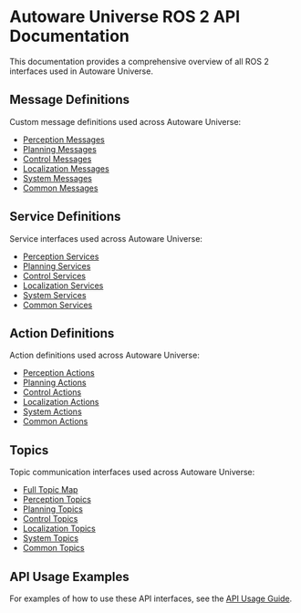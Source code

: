 # Autoware Universe ROS 2 API Documentation

This documentation provides a comprehensive overview of all ROS 2 interfaces used in Autoware Universe.

## Message Definitions

Custom message definitions used across Autoware Universe:

- [Perception Messages](msg/perception_msgs.md)
- [Planning Messages](msg/planning_msgs.md)
- [Control Messages](msg/control_msgs.md)
- [Localization Messages](msg/localization_msgs.md)
- [System Messages](msg/system_msgs.md)
- [Common Messages](msg/common_msgs.md)

## Service Definitions

Service interfaces used across Autoware Universe:

- [Perception Services](srv/perception_services.md)
- [Planning Services](srv/planning_services.md)
- [Control Services](srv/control_services.md)
- [Localization Services](srv/localization_services.md)
- [System Services](srv/system_services.md)
- [Common Services](srv/common_services.md)

## Action Definitions

Action definitions used across Autoware Universe:

- [Perception Actions](action/perception_actions.md)
- [Planning Actions](action/planning_actions.md)
- [Control Actions](action/control_actions.md)
- [Localization Actions](action/localization_actions.md)
- [System Actions](action/system_actions.md)
- [Common Actions](action/common_actions.md)

## Topics

Topic communication interfaces used across Autoware Universe:

- [Full Topic Map](topics/full_topic_map.md)
- [Perception Topics](topics/perception_topics.md)
- [Planning Topics](topics/planning_topics.md)
- [Control Topics](topics/control_topics.md)
- [Localization Topics](topics/localization_topics.md)
- [System Topics](topics/system_topics.md)
- [Common Topics](topics/common_topics.md)

## API Usage Examples

For examples of how to use these API interfaces, see the [API Usage Guide](api_usage_guide.md).